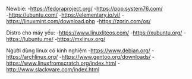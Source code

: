 Newbie:	
-https://fedoraproject.org/
-https://pop.system76.com/  
-https://ubuntu.com/
-https://elementary.io/vi/
-https://linuxmint.com/download.php
-https://zorin.com/os/

Distro cho máy yếu:
-https://www.linuxliteos.com/
-https://xubuntu.org/
-https://lubuntu.me/
-https://mxlinux.org/

Người dùng linux có kinh nghiệm
-https://www.debian.org/
-https://archlinux.org/
-https://www.gentoo.org/downloads/
-https://www.linuxfromscratch.org/index.html
-http://www.slackware.com/index.html

